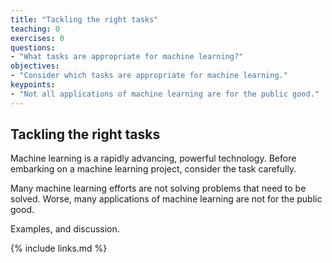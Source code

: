 ```yaml
---
title: "Tackling the right tasks"
teaching: 0
exercises: 0
questions:
- "What tasks are appropriate for machine learning?"
objectives:
- "Consider which tasks are appropriate for machine learning."
keypoints:
- "Not all applications of machine learning are for the public good."
---
```


## Tackling the right tasks

Machine learning is a rapidly advancing, powerful technology. Before embarking on a machine learning project, consider the task carefully.

Many machine learning efforts are not solving problems that need to be solved. Worse, many applications of machine learning are not for the public good. 

Examples, and discussion.

{% include links.md %}